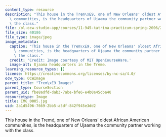 ```yaml
---
content_type: resource
description: "This house in the Trem\xE9, one of New Orleans' oldest African American\
  \ communities, is the headquarters of Ujaama the community partner working with\
  \ the class."
file: /ol-ocw-studio-app/courses/11-945-katrina-practicum-spring-2006/2a1d549676692bb5a5df842f945e3dd2_IMG_0005.jpg
file_size: 40186
file_type: image/jpeg
image_metadata:
  caption: "This house in the Trem\xE9, one of New Orleans' oldest African American\
    \ communities, is the headquarters of Ujaama the community partner working with\
    \ the class."
  credit: 'Credit: Image courtesy of MIT OpenCourseWare.'
  image-alt: Ujaama headquarters in the Treme.
learning_resource_types: []
license: https://creativecommons.org/licenses/by-nc-sa/4.0/
ocw_type: OCWImage
parent_title: "Trem\xE9 Images"
parent_type: CourseSection
parent_uid: fbe8adfd-dab3-7abe-bfe6-e4b0a45cba40
resourcetype: Image
title: IMG_0005.jpg
uid: 2a1d5496-7669-2bb5-a5df-842f945e3dd2
---
```

This house in the Tremé, one of New Orleans' oldest African American communities, is the headquarters of Ujaama the community partner working with the class.